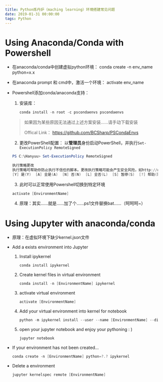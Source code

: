 ```yaml
---
title: Python炼丹炉（maching learning）环境搭建常见问题
date: 2019-01-31 00:00:00
tags: Python
---
```

# Using Anaconda/Conda with Powershell

* 在anaconda/conda中创建虚拟python环境：
  conda create -n env_name python=x.x

* 在anaconda prompt 和 cmd中，激活一个环境：
  activate env_name

* Powershell添加conda/anaconda支持：
  1. 安装库：
      ``` powershell
      conda install -n root -c pscondaenvs pscondaenvs 
      ```

    > 如果因为某些原因无法通过上述方案安装……请手动下载安装
    >
    > Offical Link： https://github.com/BCSharp/PSCondaEnvs

  2. 更改PowerShell配置：
      以**管理员**身份启动PowerShell，并执行```Set-ExecutionPolicy RemoteSigned```

    ``` powershell
    PS C:\Hanyuu> Set-ExecutionPolicy RemoteSigned
     
    执行策略更改
    执行策略可帮助你防止执行不信任的脚本。更改执行策略可能会产生安全风险，如http://go.microsoft.com/fwlink/?LinkID=135170 中的 about_Execution_Policies帮助主题所述。是否要更改执行策略?
    [Y] 是(Y)  [A] 全是(A)  [N] 否(N)  [L] 全否(L)  [S] 暂停(S)  [?] 帮助(默认值为“N”):Y
    ```

  3. 此时可以正常使用Powershell切换到特定环境

  ``` powershell 
  activate [EnvironmentName]
  ```

  4. 原理：其实……就是……加了个……ps1文件替换bat……（呵呵呵~）


# Using Jupyter with anaconda/conda

*   原理：在虚拟环境下缺少kernel.json文件

*   Add a exists environment into Jupyter

    1.  Install ipykernel

        ```powershell
        conda install ipykernel 
        ```
    2.  Create kernel files in virtual environment

        ```powershell
        conda install -n [EnvironmentName] ipykernel 
        ```
    3.  activate virtual environment

        ```powershell
        activate [EnvironmentName]
        ```
    4.  Add your virtual environment into kernel for notebook

        ```powershell
        python -m ipykernel install --user --name [EnvironmentName] --display-name [EnvironmentDisplayName]
        ```
    5.  open your jupyter notebook and enjoy your pythoning : )

        ``` powershell
        jupyter notebook
        ```
*   If your environment has not been created...

    ``` powershell
    conda create -n [EnvironmentName] python=?.? ipykernel
    ```
*   Delete a environment

    ``` powershell
    jupyter kernelspec remote [EnvironmentName]
    ```